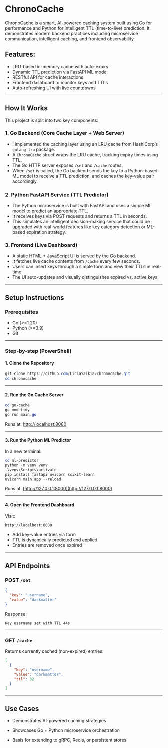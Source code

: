 # ChronoCache

ChronoCache is a smart, AI-powered caching system built using Go for performance and Python for intelligent TTL (time-to-live) prediction. It demonstrates modern backend practices including microservice communication, intelligent caching, and frontend observability.

## Features:

- LRU-based in-memory cache with auto-expiry
- Dynamic TTL prediction via FastAPI ML model
- RESTful API for cache interactions
- Frontend dashboard to monitor keys and TTLs
- Auto-refreshing UI with live countdowns

---

## How It Works

This project is split into two key components:

### 1. **Go Backend (Core Cache Layer + Web Server)**

- I implemented the caching layer using an LRU cache from HashiCorp’s `golang-lru` package.
- A `ChronoCache` struct wraps the LRU cache, tracking expiry times using TTL.
- The Go HTTP server exposes `/set` and `/cache` routes.
- When `/set` is called, the Go backend sends the key to a Python-based ML model to receive a TTL prediction, and caches the key-value pair accordingly.

### 2. **Python FastAPI Service (TTL Predictor)**

- The Python microservice is built with FastAPI and uses a simple ML model to predict an appropriate TTL.
- It receives keys via POST requests and returns a TTL in seconds.
- This simulates an intelligent decision-making service that could be upgraded with real-world features like key category detection or ML-based expiration strategy.

### 3. **Frontend (Live Dashboard)**

- A static HTML + JavaScript UI is served by the Go backend.
- It fetches live cache contents from `/cache` every few seconds.
- Users can insert keys through a simple form and view their TTLs in real-time.
- The UI auto-updates and visually distinguishes expired vs. active keys.

---

## Setup Instructions

### Prerequisites

- Go (>=1.20)
- Python (>=3.9)
- Git

---

### Step-by-step (PowerShell)

#### 1. Clone the Repository

```powershell
git clone https://github.com/LiciaSaikia/chronocache.git
cd chronocache
```

---

#### 2. Run the Go Cache Server

```powershell
cd go-cache
go mod tidy
go run main.go
```

Runs at: [http://localhost:8080](http://localhost:8080)

---

#### 3. Run the Python ML Predictor

In a new terminal:

```powershell
cd ml-predictor
python -m venv venv
.\venv\Scripts\activate
pip install fastapi uvicorn scikit-learn
uvicorn main:app --reload
```

Runs at: [http://127.0.0.1:8000](http://127.0.0.1:8000)

---

#### 4. Open the Frontend Dashboard

Visit:

```
http://localhost:8080
```

- Add key-value entries via form
- TTL is dynamically predicted and applied
- Entries are removed once expired

---

## API Endpoints

### POST `/set`

```json
{
  "key": "username",
  "value": "darkmatter"
}
```

Response:

```
Key username set with TTL 44s
```

---

### GET `/cache`

Returns currently cached (non-expired) entries:

```json
[
  {
    "key": "username",
    "value": "darkmatter",
    "ttl": 32
  }
]
```

---

## Use Cases

- Demonstrates AI-powered caching strategies
- Showcases Go + Python microservice orchestration

- Basis for extending to gRPC, Redis, or persistent stores





